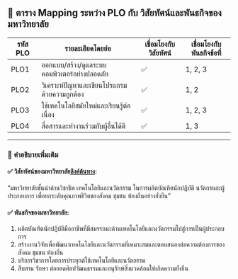 ## 🧭 ตาราง Mapping ระหว่าง PLO กับ วิสัยทัศน์และพันธกิจของมหาวิทยาลัย

| รหัส PLO | รายละเอียดโดยย่อ | เชื่อมโยงกับวิสัยทัศน์ | เชื่อมโยงกับพันธกิจข้อที่ |
|----------|---------------------|----------------------------|-------------------------------|
| PLO1     | ออกแบบ/สร้าง/ดูแลระบบคอมพิวเตอร์อย่างปลอดภัย | ✅ | 1, 2, 3 |
| PLO2     | วิเคราะห์ปัญหาและเขียนโปรแกรมด้วยความถูกต้อง | ✅ | 1, 2 |
| PLO3     | ใช้เทคโนโลยีสมัยใหม่และเรียนรู้ต่อเนื่อง | ✅ | 1, 2, 3 |
| PLO4     | สื่อสารและทำงานร่วมกับผู้อื่นได้ดี | ✅ | 1, 3 |

---

### 📝 คำอธิบายเพิ่มเติม

#### ✅ วิสัยทัศน์ของมหาวิทยาลัย[ลิงค์ต้นทาง](https://www.rmutl.ac.th/page/vision):
“มหาวิทยาลัยชั้นนำด้านวิชาชีพ เทคโนโลยีและนวัตกรรม ในการผลิตบัณฑิตนักปฏิบัติ นวัตกรและผู้ประกอบการ เพื่อยกระดับคุณภาพชีวิตของสังคม ชุมชน ท้องถิ่นอย่างยั่งยืน”

#### ✅ พันธกิจของมหาวิทยาลัย:
1. ผลิตบัณฑิตนักปฏิบัติมืออาชีพที่มีสมรรถนะด้านเทคโนโลยีและนวัตกรรมไปสู่การเป็นผู้ประกอบการ  
2. สร้างงานวิจัยเพื่อพัฒนาเทคโนโลยีและนวัตกรรมที่เหมาะสมและตอบสนองต่อความต้องการของสังคม ชุมชน ท้องถิ่น  
3. บริการวิชาการโดยการประยุกต์ใช้เทคโนโลยีและนวัตกรรม  
4. สืบสาน รักษา ต่อยอดศิลปวัฒนธรรมและอนุรักษ์สิ่งแวดล้อมให้เกิดความยั่งยืน
